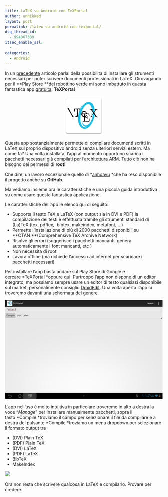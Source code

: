 ```yaml
---
title: LaTeX su Android con TeXPortal
author: unnikked
layout: post
permalink: /latex-su-android-con-texportal/
dsq_thread_id:
  - 994867389
itsec_enable_ssl:
  - 
categories:
  - Android
---
```


In un <a title="Plugin LaTeX per Sublime Text 2" href="plugin-latex-per-sublime-text-2/" target="_blank">precedente</a> articolo parlai della possibilità di installare gli strumenti necessari per poter scrivere documenti professionali in LaTeX. Girovagando per il **Play Store **del robottino verde mi sono imbattuto in questa fantastica app <span style="text-decoration: underline;">gratuita</span>: **TeXPortal**

<p align="center"><img src="/wp-content/uploads/2012/12/unnamed.png" alt="TeXPortal" width="124" height="124" /></p>


Questa app sostanzialmente permette di compilare documenti scritti in LaTeX sul proprio dispositivo android senza ulteriori servizi estern. Ma come fa? Una volta installata, l&#8217;app al momento opportuno scarica i pacchetti necessari già compilati per l&#8217;architettura ARM. Tutto ciò non ha bisogno dei permessi di **root**!

Che dire, un lavoro eccezionale quello di *<a href="https://github.com/anhoavu" target="_blank">anhoavu</a> *che ha reso disponibile il progetto anche su **GitHub**.

Ma vediamo insieme ora le caratteristiche e una piccola guida introduttiva su come usare questa fantastica applicazione.

Le caratteristiche dell&#8217;app le elenco qui di seguito:

  * Supporta il testo TeX e LaTeX (con output sia in DVI e PDF) la compilazione dei testi è effettuata tramite gli strumenti standard di (La)TeX (tex, pdftex,  bibtex, makeindex, metafont, &#8230;)
  * Permette l&#8217;installazione di più di 2000 pacchetti disponibili su **CTAN **(Comprehensive TeX Archive Network)
  * Risolve gli errori (suggerisce i pacchetti mancanti, genera automaticamente i font mancanti, etc )
  * Non necessita di root
  * Lavora offline (ma richiede l&#8217;accesso ad internet per scaricare i pacchetti necessari)

Per installare l&#8217;app basta andare sul Play Store di Google e cercare *TeXPortal *oppure <a href="https://play.google.com/store/apps/details?id=lah.texportal&hl=it" target="_blank">qui</a>. Purtroppo l&#8217;app non dispone di un editor integrato, ma possiamo sempre usare un editor di testo qualsiasi disponibile sul market, personalmente consiglio <a title="DroidEdit – editor di codice sorgente per Android" href="http://unnikked.tk/droidedit-editor-per-android/" target="_blank">DroidEdit</a>. Una volta aperta l&#8217;app ci troveremo davanti una schermata del genere.

![TeXPortal][1]

L&#8217;app nell&#8217;uso è molto intuitiva in particolare troveremo in alto a destra la voce &#8220;*Manage*&#8221; per installare manualmente pacchetti, sopra il tasto *Compile *troviamo il campo per selezionare il file da compilare e a destra del pulsante *Compile *troviamo un menu dropdown per selezionare il formato output tra

  * (DVI) Plain TeX
  * (PDF) Plain TeX
  * (DVI) LaTeX
  * (PDF) LaTeX
  * BibTeX
  * MakeIndex

![][2]

Ora non resta che scrivere qualcosa in LaTeX e compilarlo. Provare per credere.


 [1]: /wp-content/uploads/2012/12/Screenshot_2012-12-27-11-24-14.png
 [2]: /wp-content/uploads/2012/12/Screenshot_2012-12-27-11-24-48.png